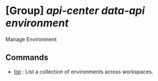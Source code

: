 # [Group] _api-center data-api environment_

Manage Environment

## Commands

- [list](/Commands/api-center/data-api/environment/_list.md)
: List a collection of environments across workspaces.
